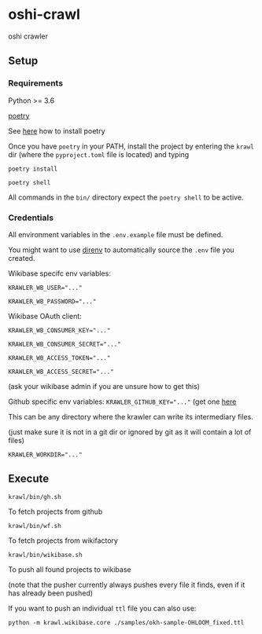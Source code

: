 # oshi-crawl

oshi crawler

## Setup

### Requirements
Python >= 3.6

[poetry](https://python-poetry.org)

See [here](https://python-poetry.org/docs/) how to install poetry

Once you have `poetry` in your PATH, install the project by entering the `krawl` dir (where the `pyproject.toml` file is located) and typing

`poetry install`

`poetry shell`

All commands in the `bin/` directory expect the `poetry shell` to be active.

### Credentials
All environment variables in the `.env.example` file must be defined.

You might want to use [direnv](https://direnv.net/) to automatically source the `.env` file you created.

Wikibase specifc env variables:

`KRAWLER_WB_USER="..."`

`KRAWLER_WB_PASSWORD="..."`

Wikibase OAuth client:

`KRAWLER_WB_CONSUMER_KEY="..."`

`KRAWLER_WB_CONSUMER_SECRET="..."`

`KRAWLER_WB_ACCESS_TOKEN="..."`

`KRAWLER_WB_ACCESS_SECRET="..."`

(ask your wikibase admin if you are unsure how to get this)

Github specific env variables:
`KRAWLER_GITHUB_KEY="..."`
(get one [here](https://github.com/settings/tokens)

This can be any directory where the krawler can write its intermediary files.

(just make sure it is not in a git dir or ignored by git as it will contain a lot of files)

`KRAWLER_WORKDIR="..."`

## Execute

`krawl/bin/gh.sh`

To fetch projects from github

`krawl/bin/wf.sh`

To fetch projects from wikifactory

`krawl/bin/wikibase.sh`

To push all found projects to wikibase

(note that the pusher currently always pushes every file it finds, even if it has already been pushed)

If you want to push an individual `ttl` file you can also use:

`python -m krawl.wikibase.core ./samples/okh-sample-OHLOOM_fixed.ttl`
